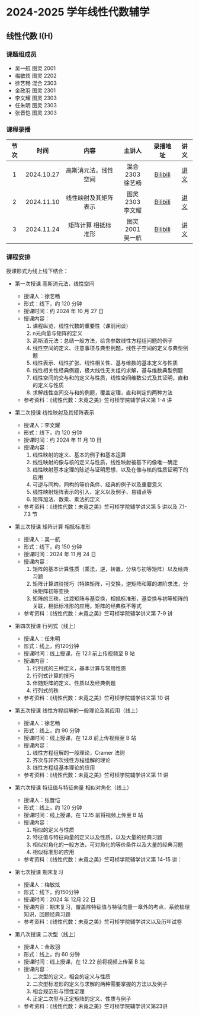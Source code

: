 # 2024-2025 学年线性代数辅学

## 线性代数 I(H)

### 课题组成员

- 吴一航 图灵 2001
- 梅敏炫 图灵 2202
- 徐艺畅 混合 2303
- 金政羽 图灵 2301
- 李文耀 图灵 2303
- 任朱明 图灵 2303
- 张晋恺 图灵 2303

### 课程录播


| 节次  |    时间    |         内容         |         主讲人          |                        录播地址                         |                        讲义                         |
| :---: | :--------: | :------------------: | :---------------------: | :-----------------------------------------------------: | :-------------------------------------------------: |
|   1   | 2024.10.27 | 高斯消元法，线性空间 | 混合 2303 <br /> 徐艺畅 | [Bilibili](https://www.bilibili.com/video/BV17x1jYFEWR) |  [讲义](./2024-2025/algebra_lecture1_gaussian.pdf)  |
|   2   | 2024.11.10 | 线性映射及其矩阵表示 | 图灵 2303 <br /> 李文耀 | [Bilibili](https://www.bilibili.com/video/BV1iSSkYVEbK) | [讲义](./2024-2025/algebra_lecture2_linear_map.pdf) |
|   3   | 2024.11.24 | 矩阵计算 相抵标准形  | 图灵 2001 <br /> 吴一航 |                      [Bilibili]()                       |   [讲义](./2024-2025/algebra_lecture3_matrix.pdf)   |

### 课程安排

授课形式为线上线下结合：

- 第一次授课 高斯消元法，线性空间
    - 授课人：徐艺畅
    - 形式：线下，约 120 分钟
    - 授课时间：约 2024 年 10 月 27 日
    - 授课内容：
        1. 课程纵览，线性代数的重要性（课前闲谈）
        2. n元向量与矩阵的定义
        3. 高斯消元法：总结一般方法，给含参数线性方程组问题的例子
        4. 线性空间的定义、注意事项与典型例题，线性子空间的定义与典型例题
        5. 线性表示、线性扩张、线性相关性、基与维数的基本定义与性质
        6. 线性相关性经典例题，极大线性无关组的求解，基与维数典型例题
        7. 线性空间的交与和的定义与性质，线性空间维数公式及其证明，直和的定义与性质
        8. 求解线性空间交与和的例题，覆盖定理，直和判定的两种方法
    - 参考资料：《线性代数：未竟之美》竺可桢学院辅学讲义第 1-4 讲

- 第二次授课 线性映射及其矩阵表示
    - 授课人：李文耀
    - 形式：线下，约 120 分钟
    - 授课时间：约 2024 年 11 月 10 日
    - 授课内容：
        1. 线性映射的定义、基本的例子和基本运算
        2. 线性映射的像与核的定义与性质，线性映射被基下的像唯一确定
        3. 线性映射基本定理的陈述与证明思想，以及在像与核的性质证明下的应用
        4. 可逆与同构，同构的等价条件、经典的例子以及重要意义
        5. 线性映射矩阵表示的引入、定义以及例子、易错点等
        6. 矩阵加法、数乘、乘法的定义
    - 参考资料：《线性代数：未竟之美》竺可桢学院辅学讲义第 5 讲以及 7.1-7.3 节

- 第三次授课 矩阵计算 相抵标准形
    - 授课人：吴一航
    - 形式：线下，约 150 分钟
    - 授课时间：2024 年 11 月 24 日
    - 授课内容：
        1. 矩阵的基本计算性质（乘法，逆，转置，分块与初等矩阵）以及经典习题
        2. 矩阵计算进阶技巧（特殊矩阵，可交换，逆矩阵和幂的进阶求法，分块矩阵初等变换
        3. 矩阵的三秩，过渡矩阵与基变换，相抵标准形，基变换与初等矩阵的关联，相抵标准形的应用，矩阵的经典秩不等式
    - 参考资料：《线性代数：未竟之美》竺可桢学院辅学讲义第 7-9 讲

- 第四次授课 行列式（线上）
    - 授课人：任朱明
    - 形式：线上，约120分钟
    - 授课时间：线上授课，在 12.1 前上传视频至 B 站
    - 授课内容：
        1. 行列式的三种定义，基本计算与常用性质
        2. 行列式计算的技巧
        3. 伴随矩阵的定义、性质以及经典例题
        4. 行列式的秩
    - 参考资料：《线性代数：未竟之美》竺可桢学院辅学讲义第 10 讲

- 第五次授课 线性方程组解的一般理论及其应用（线上）
    - 授课人：徐艺畅
    - 形式：线上，约 90 分钟
    - 授课时间：线上授课，在 12.8 前上传视频至 B 站
    - 授课内容：
        1. 线性方程组解的一般理论，Cramer 法则
        2. 齐次与非齐次线性方程组解的理论
        3. 线性方程组基本理论的应用
    - 参考资料：《线性代数：未竟之美》竺可桢学院辅学讲义第 11 讲


- 第六次授课 特征值与特征向量 相似对角化（线上）
    - 授课人：张晋恺
    - 形式：线上，约 120 分钟
    - 授课时间：线上授课，在 12.15 前将视频上传至 B 站
    - 授课内容：
        1. 相似的定义与性质
        2. 特征值与特征向量的定义以及性质，以及大量的经典习题
        3. 相似对角化的一般方法，可对角化的等价条件以及大量的经典习题
        4. 相似标准形的应用
    - 参考资料：《线性代数：未竟之美》竺可桢学院辅学讲义第 14-15 讲：

- 第七次授课 期末复习
    - 授课人：梅敏炫
    - 形式：线下，约150分钟
    - 授课时间：2024 年 12月 22 日
    - 授课内容：期末复习，覆盖除特征值与特征向量一章外的考点，系统梳理知识，回顾经典习题
    - 参考资料：《线性代数：未竟之美》竺可桢学院辅学讲义以及历年试卷

- 第八次授课 二次型（线上）
    - 授课人：金政羽
    - 形式：线上，约 60 分钟
    - 授课时间：线上授课，在 12.22 前将视频上传至 B 站
    - 授课内容：
        1. 二次型的定义，相合的定义与性质
        2. 二次型标准形的定义与求解的两种需要掌握的方法以及例子
        3. 相合规范形与惯性定理
        4. 正定二次型与正定矩阵的定义、性质与例子
    - 参考资料：《线性代数：未竟之美》竺可桢学院辅学讲义第23讲
